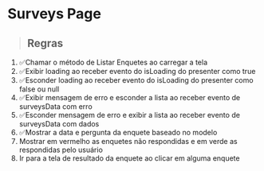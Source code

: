 # Surveys Page

>## Regras

1. ✅Chamar o método de Listar Enquetes ao carregar a tela
2. ✅Exibir loading ao receber evento do isLoading do presenter como true
3. ✅Esconder loading ao receber evento do isLoading do presenter como false ou null
4. ✅Exibir mensagem de erro e esconder a lista ao receber evento de surveysData com erro
5. ✅Esconder mensagem de erro e exibir a lista ao receber evento de surveysData com dados
6. ✅Mostrar a data e pergunta da enquete baseado no modelo
7. Mostrar em vermelho as enquetes não respondidas e em verde as respondidas pelo usuário
8. Ir para a tela de resultado da enquete ao clicar em alguma enquete
